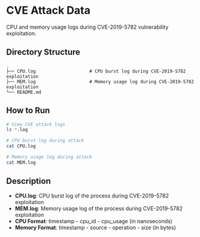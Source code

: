 # CVE Attack Data

CPU and memory usage logs during CVE-2019-5782 vulnerability exploitation.

## Directory Structure

```
.
├── CPU.log                    # CPU burst log during CVE-2019-5782 exploitation
├── MEM.log                    # Memory usage log during CVE-2019-5782 exploitation
└── README.md
```

## How to Run

```bash
# View CVE attack logs
ls *.log

# CPU burst log during attack
cat CPU.log

# Memory usage log during attack
cat MEM.log
```

## Description
- **CPU.log**: CPU burst log of the process during CVE-2019-5782 exploitation
- **MEM.log**: Memory usage log of the process during CVE-2019-5782 exploitation
- **CPU Format**: timestamp - cpu_id - cpu_usage (in nanoseconds)
- **Memory Format**: timestamp - source - operation - size (in bytes)
